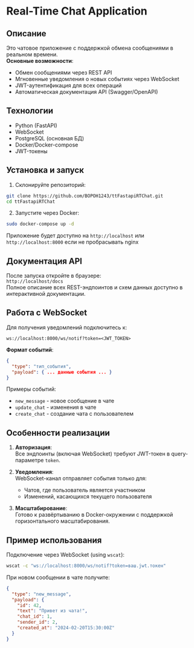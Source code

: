 # Real-Time Chat Application

## Описание

Это чатовое приложение с поддержкой обмена сообщениями в реальном времени.  
**Основные возможности**:
- Обмен сообщениями через REST API
- Мгновенные уведомления о новых событиях через WebSocket
- JWT-аутентификация для всех операций
- Автоматическая документация API (Swagger/OpenAPI)

## Технологии
- Python (FastAPI)
- WebSocket
- PostgreSQL (основная БД)
- Docker/Docker-compose
- JWT-токены

## Установка и запуск

1. Склонируйте репозиторий:
```bash
git clone https://github.com/BOPOH1243/ttFastapiRTChat.git
cd ttFastapiRTChat
```

2. Запустите через Docker:
```bash
sudo docker-compose up -d
```

Приложение будет доступно на `http://localhost` или `http://localhost:8000` если не пробрасывать nginx

## Документация API
После запуска откройте в браузере:  
`http://localhost/docs`  
Полное описание всех REST-эндпоинтов и схем данных доступно в интерактивной документации.

## Работа с WebSocket

Для получения уведомлений подключитесь к:
```
ws://localhost:8000/ws/notif?token=<JWT_TOKEN>
```

**Формат событий**:
```json
{
  "type": "тип_события",
  "payload": { ... данные события ... }
}
```

Примеры событий:
- `new_message` - новое сообщение в чате
- `update_chat` - изменения в чате
- `create_chat` - создание чата с пользователем

## Особенности реализации
1. **Авторизация**:  
   Все эндпоинты (включая WebSocket) требуют JWT-токен в query-параметре `token`.

2. **Уведомления**:  
   WebSocket-канал отправляет события только для:
   - Чатов, где пользователь является участником
   - Изменений, касающихся текущего пользователя

3. **Масштабирование**:  
   Готово к развёртыванию в Docker-окружении с поддержкой горизонтального масштабирования.

## Пример использования
Подключение через WebSocket (using `wscat`):
```bash
wscat -c "ws://localhost:8000/ws/notif?token=ваш.jwt.токен"
```

При новом сообщении в чате получите:
```json
{
  "type": "new_message",
  "payload": {
    "id": 42,
    "text": "Привет из чата!",
    "chat_id": 1,
    "sender_id": 2,
    "created_at": "2024-02-20T15:30:00Z"
  }
}
```